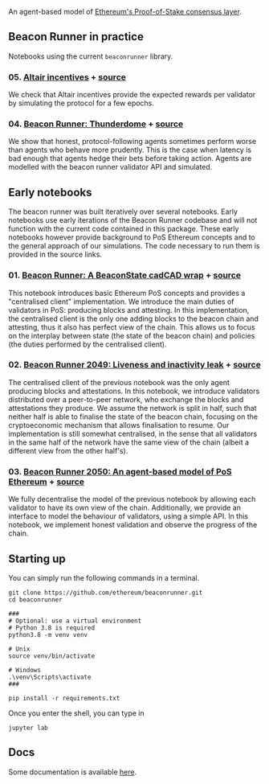 An agent-based model of [Ethereum's Proof-of-Stake consensus layer](https://github.com/ethereum/eth2.0-specs).

## Beacon Runner in practice

Notebooks using the current `beaconrunner` library.

### 05. [Altair incentives](notebooks/altair_incentives.html) + [source](notebooks/altair_incentives.ipynb)

We check that Altair incentives provide the expected rewards per validator by simulating the protocol for a few epochs.

### 04. [Beacon Runner: Thunderdome](notebooks/thunderdome/thunderdome.html) + [source](notebooks/thunderdome)

We show that honest, protocol-following agents sometimes perform worse than agents who behave more prudently. This is the case when latency is bad enough that agents hedge their bets before taking action. Agents are modelled with the beacon runner validator API and simulated.

## Early notebooks

The beacon runner was built iteratively over several notebooks. Early notebooks use early iterations of the Beacon Runner codebase and will not function with the current code contained in this package. These early notebooks however provide background to PoS Ethereum concepts and to the general approach of our simulations. The code necessary to run them is provided in the source links.

### 01. [Beacon Runner: A BeaconState cadCAD wrap](notebooks/beaconrunner/br.html) + [source](notebooks/beaconrunner)

This notebook introduces basic Ethereum PoS concepts and provides a "centralised client" implementation. We introduce the main duties of validators in PoS: producing blocks and attesting. In this implementation, the centralised client is the only one adding blocks to the beacon chain and attesting, thus it also has perfect view of the chain. This allows us to focus on the interplay between state (the state of the beacon chain) and policies (the duties performed by the centralised client).

### 02. [Beacon Runner 2049: Liveness and inactivity leak](notebooks/beaconrunner2049/br2049.html) + [source](notebooks/beaconrunner2049)

The centralised client of the previous notebook was the only agent producing blocks and attestations. In this notebook, we introduce validators distributed over a peer-to-peer network, who exchange the blocks and attestations they produce. We assume the network is split in half, such that neither half is able to finalise the state of the beacon chain, focusing on the cryptoeconomic mechanism that allows finalisation to resume. Our implementation is still somewhat centralised, in the sense that all validators in the same half of the network have the same view of the chain (albeit a different view from the other half's).

### 03. [Beacon Runner 2050: An agent-based model of PoS Ethereum](notebooks/beaconrunner2050/br2050.html) + [source](notebooks/beaconrunner2050)

We fully decentralise the model of the previous notebook by allowing each validator to have its own view of the chain. Additionally, we provide an interface to model the behaviour of validators, using a simple API. In this notebook, we implement honest validation and observe the progress of the chain.

## Starting up

You can simply run the following commands in a terminal.

```shell
git clone https://github.com/ethereum/beaconrunner.git
cd beaconrunner

###
# Optional: use a virtual environment
# Python 3.8 is required
python3.8 -m venv venv

# Unix
source venv/bin/activate

# Windows
.\venv\Scripts\activate
###

pip install -r requirements.txt
```

Once you enter the shell, you can type in

```shell
jupyter lab
```

## Docs

Some documentation is available [here](https://ethereum.github.io/beaconrunner/docs/build/html/).
